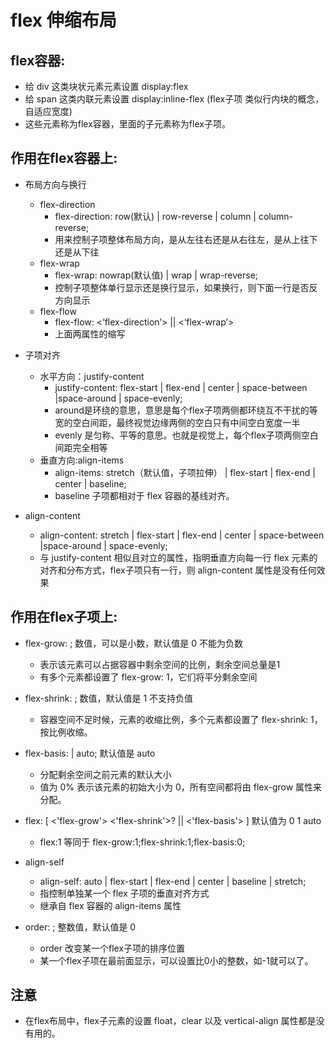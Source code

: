 # flex 伸缩布局
## flex容器:
  - 给 div 这类块状元素元素设置 display:flex
  - 给 span 这类内联元素设置 display:inline-flex (flex子项 类似行内块的概念，自适应宽度)
  - 这些元素称为flex容器，里面的子元素称为flex子项。

## 作用在flex容器上:
* 布局方向与换行 
  + flex-direction
    - flex-direction: row(默认) | row-reverse | column | column-reverse;
    - 用来控制子项整体布局方向，是从左往右还是从右往左，是从上往下还是从下往
  + flex-wrap
    - flex-wrap: nowrap(默认值) | wrap | wrap-reverse;
    - 控制子项整体单行显示还是换行显示，如果换行，则下面一行是否反方向显示
  + flex-flow
    - flex-flow: <‘flex-direction’> || <‘flex-wrap’>
    - 上面两属性的缩写


* 子项对齐 
  + 水平方向：justify-content
    - justify-content: flex-start | flex-end | center | space-between |space-around | space-evenly;
    - around是环绕的意思，意思是每个flex子项两侧都环绕互不干扰的等宽的空白间距，最终视觉边缘两侧的空白只有中间空白宽度一半
    - evenly 是匀称、平等的意思。也就是视觉上，每个flex子项两侧空白间距完全相等
  + 垂直方向:align-items
    - align-items: stretch（默认值，子项拉伸） | flex-start | flex-end | center | baseline;
    - baseline 子项都相对于 flex 容器的基线对齐。

* align-content
    - align-content: stretch | flex-start | flex-end | center | space-between |space-around | space-evenly;
    - 与 justify-content 相似且对立的属性，指明垂直方向每一行 flex 元素的对齐和分布方式，flex子项只有一行，则 align-content 属性是没有任何效果

## 作用在flex子项上:
* flex-grow: <number>;  数值，可以是小数，默认值是 0 不能为负数
  - 表示该元素可以占据容器中剩余空间的比例，剩余空间总量是1
  - 有多个元素都设置了 flex-grow: 1，它们将平分剩余空间
* flex-shrink: <number>;  数值，默认值是 1 不支持负值
  - 容器空间不足时候，元素的收缩比例，多个元素都设置了 flex-shrink: 1，按比例收缩。
* flex-basis: <length> | auto; 默认值是 auto 
  - 分配剩余空间之前元素的默认大小
  - 值为 0% 表示该元素的初始大小为 0，所有空间都将由 flex-grow 属性来分配。

* flex: [ <'flex-grow'> <'flex-shrink'>? || <'flex-basis'> ] 默认值为 0 1 auto
  - flex:1 等同于 flex-grow:1;flex-shrink:1;flex-basis:0;

* align-self
  - align-self: auto | flex-start | flex-end | center | baseline | stretch;
  - 指控制单独某一个 flex 子项的垂直对齐方式
  - 继承自 flex 容器的 align-items 属性  
* order: <integer>; 整数值，默认值是 0 
  - order 改变某一个flex子项的排序位置
  - 某一个flex子项在最前面显示，可以设置比0小的整数，如-1就可以了。
## 注意
* 在flex布局中，flex子元素的设置 float，clear 以及 vertical-align 属性都是没有用的。
